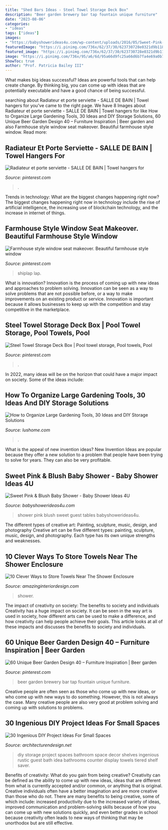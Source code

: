 ```yaml
---
title: "Shed Bars Ideas - Steel Towel Storage Deck Box"
description: "Beer garden brewery bar tap fountain unique furniture"
date: "2023-08-06"
categories:
- "ideas"
tags: ["ideas"]
images:
- "https://babyshowerideas4u.com/wp-content/uploads/2016/05/Sweet-Pink-And-Blush-Baby-Shower-Guest-Tables.jpg"
featuredImage: "https://i.pinimg.com/736x/62/37/30/623730728e0321d9b1186631521c8c74.jpg"
featured_image: "https://i.pinimg.com/736x/62/37/30/623730728e0321d9b1186631521c8c74.jpg"
image: "https://i.pinimg.com/736x/95/a6/6d/95a66d9fc25a66d6b7fa4e69a0b70b65.jpg"
ShowToc: true
author: "Prof. Patricia Bailey III"
---
```



What makes big ideas successful?
Ideas are powerful tools that can help create change. By thinking big, you can come up with ideas that are potentially executable and have a good chance of being successful.

	

		
searching about Radiateur et porte serviette - SALLE DE BAIN | Towel hangers for you've came to the right page. We have 8 Images about Radiateur et porte serviette - SALLE DE BAIN | Towel hangers for like How to Organize Large Gardening Tools, 30 Ideas and DIY Storage Solutions, 60 Unique Beer Garden Design 40 – Furniture Inspiration | Beer garden and also Farmhouse style window seat makeover. Beautiful farmhouse style window. Read more:
		
    
## Radiateur Et Porte Serviette - SALLE DE BAIN | Towel Hangers For

<img loading=lazy src="https://i.pinimg.com/736x/92/d3/c5/92d3c534b60c8423842cfda52fb169aa.jpg" onerror="this.onerror=null;this.src='https://tse1.mm.bing.net/th?id=OIP.GVrKqQjN5yrVRGtfwEHRdwHaLH&amp;pid=15.1';" alt="Radiateur et porte serviette - SALLE DE BAIN | Towel hangers for">

_Source: pinterest.com_

>. 

	

Trends in technology: What are the biggest changes happening right now?
The biggest changes happening right now in technology include the rise of artificial intelligence, the increasing use of blockchain technology, and the increase in internet of things.

    
## Farmhouse Style Window Seat Makeover. Beautiful Farmhouse Style Window

<img loading=lazy src="https://i.pinimg.com/736x/95/a6/6d/95a66d9fc25a66d6b7fa4e69a0b70b65.jpg" onerror="this.onerror=null;this.src='https://tse3.mm.bing.net/th?id=OIP.KSNP_VP5vGWO9LSsaz8CgwHaLL&amp;pid=15.1';" alt="Farmhouse style window seat makeover. Beautiful farmhouse style window">

_Source: pinterest.com_

>shiplap lap. 

	

What is innovation?
Innovation is the process of coming up with new ideas and approaches to problem solving. Innovation can be seen as a way to solve problems that are not possible before, or a way to make improvements on an existing product or service. Innovation is important because it allows businesses to keep up with the competition and stay competitive in the marketplace.

    
## Steel Towel Storage Deck Box | Pool Towel Storage, Pool Towels, Pool

<img loading=lazy src="https://i.pinimg.com/736x/80/c4/c9/80c4c994b1609951b9c46205600c82fc--towel-storage-patio-storage.jpg" onerror="this.onerror=null;this.src='https://tse2.mm.bing.net/th?id=OIP.qajEig6uIrCXnHGv5oKcEgHaKm&amp;pid=15.1';" alt="Steel Towel Storage Deck Box | Pool towel storage, Pool towels, Pool">

_Source: pinterest.com_

>. 

	

In 2022, many ideas will be on the horizon that could have a major impact on society. Some of the ideas include: 

    
## How To Organize Large Gardening Tools, 30 Ideas And DIY Storage Solutions

<img loading=lazy src="https://www.lushome.com/wp-content/uploads/2020/01/storage-ideas-gadening-tools-11.jpg" onerror="this.onerror=null;this.src='https://tse2.mm.bing.net/th?id=OIP.1GGCyq0UV2ovxBIfGfxOiwHaJ3&amp;pid=15.1';" alt="How to Organize Large Gardening Tools, 30 Ideas and DIY Storage Solutions">

_Source: lushome.com_

>. 

	

What is the appeal of new invention ideas?
New Invention Ideas are popular because they offer a new solution to a problem that people have been trying to solve for years. They can also be very profitable.

    
## Sweet Pink &amp; Blush Baby Shower - Baby Shower Ideas 4U

<img loading=lazy src="https://babyshowerideas4u.com/wp-content/uploads/2016/05/Sweet-Pink-And-Blush-Baby-Shower-Guest-Tables.jpg" onerror="this.onerror=null;this.src='https://tse2.mm.bing.net/th?id=OIP._zc2Do1DuXslKOIpJ6o6YQHaE4&amp;pid=15.1';" alt="Sweet Pink &amp; Blush Baby Shower - Baby Shower Ideas 4U">

_Source: babyshowerideas4u.com_

>shower pink blush sweet guest tables babyshowerideas4u. 

	

The different types of creative art: Painting, sculpture, music, design, and photography
Creative art can be five different types: painting, sculpture, music, design, and photography. Each type has its own unique strengths and weaknesses.

    
## 10 Clever Ways To Store Towels Near The Shower Enclosure

<img loading=lazy src="https://www.amazinginteriordesign.com/wp-content/uploads/2017/05/10-Clever-Ways-to-Store-Towels-Near-The-Shower-Enclosure-3.jpg" onerror="this.onerror=null;this.src='https://tse3.mm.bing.net/th?id=OIP.GQxwiA9AJFpAB37Ubb0DpQHaLC&amp;pid=15.1';" alt="10 Clever Ways to Store Towels Near The Shower Enclosure">

_Source: amazinginteriordesign.com_

>shower. 

	

The impact of creativity on society: The benefits to society and individuals
Creativity has a huge impact on society. It can be seen in the way art is used in society, how different arts can be used to make a difference, and how creativity can help people achieve their goals. This article looks at all of these impacts and discusses the benefits to society and individuals.

    
## 60 Unique Beer Garden Design 40 – Furniture Inspiration | Beer Garden

<img loading=lazy src="https://i.pinimg.com/736x/62/37/30/623730728e0321d9b1186631521c8c74.jpg" onerror="this.onerror=null;this.src='https://tse3.mm.bing.net/th?id=OIP.WDlvzn3YeAQjbLcIf18AAwHaJ6&amp;pid=15.1';" alt="60 Unique Beer Garden Design 40 – Furniture Inspiration | Beer garden">

_Source: pinterest.com_

>beer garden brewery bar tap fountain unique furniture. 

	

Creative people are often seen as those who come up with new ideas, or who come up with new ways to do something. However, this is not always the case. Many creative people are also very good at problem solving and coming up with solutions to problems.

    
## 30 Ingenious DIY Project Ideas For Small Spaces

<img loading=lazy src="http://cdn.architecturendesign.net/wp-content/uploads/2016/01/AD-Ingenious-DIY-Project-Ideas-For-Small-Spaces-24.jpg" onerror="this.onerror=null;this.src='https://tse4.mm.bing.net/th?id=OIP.i7Loic3OiM3XkqHPTrpAaQHaLH&amp;pid=15.1';" alt="30 Ingenious DIY Project Ideas For Small Spaces">

_Source: architecturendesign.net_

>diy storage project spaces bathroom space decor shelves ingenious rustic guest bath idea bathrooms counter display towels tiered shelf saver. 

	

Benefits of creativity: What do you gain from being creative?
Creativity can be defined as the ability to come up with new ideas, ideas that are different from what is currently accepted and/or common, or anything that is original. Creative individuals often have a better imagination and are more creative than those who do not. There are many benefits to being creative, some of which include: increased productivity due to the increased variety of ideas, improved communication and problem-solving skills because of how you can come up with new solutions quickly, and even better grades in school because creativity often leads to new ways of thinking that may be unorthodox but are still effective.

